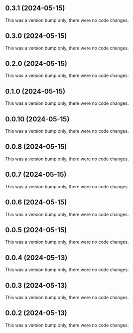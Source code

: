 ## 0.3.1 (2024-05-15)

This was a version bump only, there were no code changes.

## 0.3.0 (2024-05-15)

This was a version bump only, there were no code changes.

## 0.2.0 (2024-05-15)

This was a version bump only, there were no code changes.

## 0.1.0 (2024-05-15)

This was a version bump only, there were no code changes.

## 0.0.10 (2024-05-15)

This was a version bump only, there were no code changes.

## 0.0.8 (2024-05-15)

This was a version bump only, there were no code changes.

## 0.0.7 (2024-05-15)

This was a version bump only, there were no code changes.

## 0.0.6 (2024-05-15)

This was a version bump only, there were no code changes.

## 0.0.5 (2024-05-15)

This was a version bump only, there were no code changes.

## 0.0.4 (2024-05-13)

This was a version bump only, there were no code changes.

## 0.0.3 (2024-05-13)

This was a version bump only, there were no code changes.

## 0.0.2 (2024-05-13)

This was a version bump only, there were no code changes.